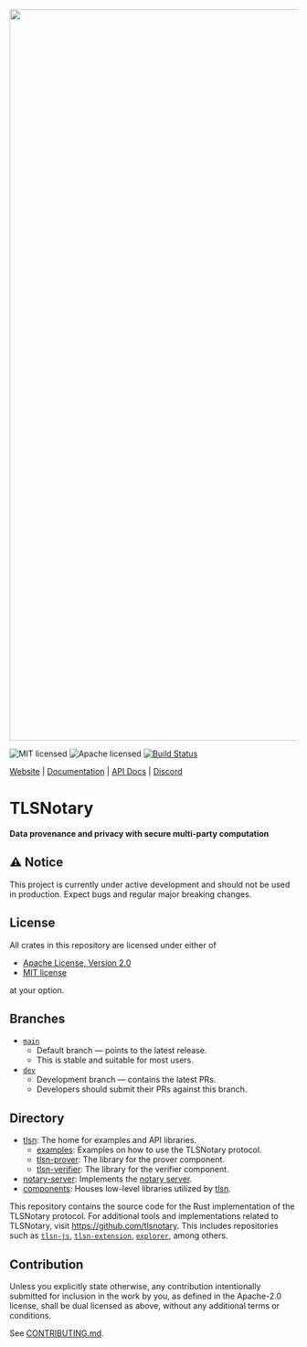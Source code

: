 <p align="center">
    <img src="./tlsn-banner.png" width=1280 />
</p>

![MIT licensed][mit-badge]
![Apache licensed][apache-badge]
[![Build Status][actions-badge]][actions-url]

[mit-badge]: https://img.shields.io/badge/license-MIT-blue.svg
[apache-badge]: https://img.shields.io/github/license/saltstack/salt
[actions-badge]: https://github.com/tlsnotary/tlsn/actions/workflows/ci.yml/badge.svg
[actions-url]: https://github.com/tlsnotary/tlsn/actions?query=workflow%3Arust+branch%3Adev

[Website](https://tlsnotary.org) |
[Documentation](https://docs.tlsnotary.org) |
[API Docs](https://tlsnotary.github.io/tlsn) |
[Discord](https://discord.gg/9XwESXtcN7)

# TLSNotary

**Data provenance and privacy with secure multi-party computation**

## ⚠️ Notice

This project is currently under active development and should not be used in production. Expect bugs and regular major breaking changes.

## License
All crates in this repository are licensed under either of

- [Apache License, Version 2.0](http://www.apache.org/licenses/LICENSE-2.0)
- [MIT license](http://opensource.org/licenses/MIT)

at your option.

## Branches

- [`main`](https://github.com/tlsnotary/tlsn/tree/main)
  - Default branch — points to the latest release.
  - This is stable and suitable for most users.
- [`dev`](https://github.com/tlsnotary/tlsn/tree/dev)
  - Development branch — contains the latest PRs.
  - Developers should submit their PRs against this branch.

## Directory

- [tlsn](./tlsn/): The home for examples and API libraries.
    - [examples](./tlsn/examples/): Examples on how to use the TLSNotary protocol.
    - [tlsn-prover](./tlsn/tlsn-prover/): The library for the prover component.
    - [tlsn-verifier](./tlsn/tlsn-verifier/): The library for the verifier component.
- [notary-server](./notary-server/): Implements the [notary server](https://docs.tlsnotary.org/intro.html#tls-verification-with-a-general-purpose-notary).
- [components](./components/): Houses low-level libraries utilized by [tlsn](./tlsn/).

This repository contains the source code for the Rust implementation of the TLSNotary protocol. For additional tools and implementations related to TLSNotary, visit <https://github.com/tlsnotary>. This includes repositories such as [`tlsn-js`](https://github.com/tlsnotary/tlsn-js), [`tlsn-extension`](https://github.com/tlsnotary/tlsn-extension), [`explorer`](https://github.com/tlsnotary/explorer), among others.


## Contribution

Unless you explicitly state otherwise, any contribution intentionally submitted
for inclusion in the work by you, as defined in the Apache-2.0 license, shall be
dual licensed as above, without any additional terms or conditions.

See [CONTRIBUTING.md](CONTRIBUTING.md).
